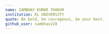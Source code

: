```yaml
---
name: SAMBHAV KUMAR THAKUR
institution: KL UNIVERSITY
quote: Be bold, be courageous, be your best.
github_user: sambhav228
---
```

